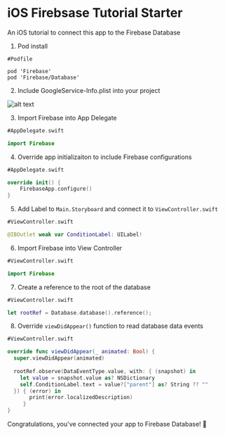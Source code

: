 # iOS Firebsase Tutorial Starter

An iOS tutorial to connect this app to the Firebase Database

1. Pod install

```
#Podfile

pod 'Firebase'
pod 'Firebase/Database'
```

2. Include GoogleService-Info.plist into your project

![alt text](https://image.ibb.co/bsKuJS/Screen_Shot_2018_03_02_at_3_27_13_PM.png "GoogleService-Info.plist")


3. Import Firebase into App Delegate
```swift
#AppDelegate.swift

import Firebase
```


4. Override app initializaiton to include Firebase configurations
```swift
#AppDelegate.swift

override init() {
	FirebaseApp.configure()
}
```

5. Add Label to `Main.Storyboard` and connect it to `ViewController.swift`

```swift
#ViewController.swift

@IBOutlet weak var ConditionLabel: UILabel!
```

6. Import Firebase into View Controller
```swift
#ViewController.swift

import Firebase
```

7. Create a reference to the root of the database

```swift
#ViewController.swift

let rootRef = Database.database().reference();
```

8. Override `viewDidAppear()` function to read database data events

```swift
#ViewController.swift

override func viewDidAppear(_ animated: Bool) {
  super.viewDidAppear(animated)
  
  rootRef.observe(DataEventType.value, with: { (snapshot) in
    let value = snapshot.value as? NSDictionary
    self.ConditionLabel.text = value?["parent"] as? String ?? ""
  }) { (error) in
       print(error.localizedDescription)
     }
}
```


Congratulations, you've connected your app to Firebase Database! :tada:
